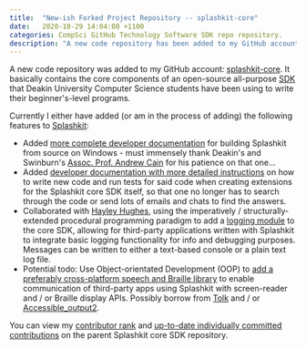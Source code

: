 ```yaml
---
title:  "New-ish Forked Project Repository -- splashkit-core"
date:   2020-10-29 14:04:00 +1100
categories: CompSci GitHub Technology Software SDK repo repository.
description: "A new code repository has been added to my GitHub account: splashkit-core.  It basically contains the..."
---
```


A new code repository was added to my GitHub account: [splashkit-core](https://github.com/njsch/splashkit-core).  It basically contains the core components of an open-source all-purpose [SDK](https://en.wikipedia.org/wiki/Software_development_kit) that Deakin University Computer Science students have been using to write their beginner's-level programs.

Currently I either have added (or am in the process of adding) the following features to [Splashkit](https://www.splashkit.io/):
  - Added [more complete developer documentation](https://github.com/splashkit/splashkit-core/pull/121) for building Splashkit from source on Windows - must immensely thank Deakin's and Swinburn's [Assoc. Prof. Andrew Cain](https://www.deakin.edu.au/about-deakin/people/andrew-cain) for his patience on that one...
  - Added [developer documentation with more detailed instructions](https://github.com/splashkit/splashkit-core/pull/137) on how to write new code and run tests for said code when creating extensions for the Splashkit core SDK itself, so that one no longer has to search through the code or send lots of emails and chats to find the answers.
  - Collaborated with [Hayley Hughes](https://blog.foxes.systems/about/), using the imperatively / structurally-extended procedural programming paradigm to add a [logging module](https://github.com/njsch/splashkit-core/tree/logging) to the core SDK, allowing for third-party applications written with Splashkit to integrate basic logging functionality for info and debugging purposes.  Messages can be written to either a text-based console or a plain text log file.
  - Potential todo: Use Object-orientated Development (OOP) to [add a preferably cross-platform speech and Braille library](https://github.com/splashkit/splashkit-core/issues/113) to enable communication of third-party apps using Splashkit with screen-reader and / or Braille display APIs.  Possibly borrow from [Tolk](https://github.com/dkager/tolk) and / or [Accessible_output2](https://github.com/ctoth/accessible_output2).

You can view my [contributor rank](https://github.com/splashkit/splashkit-core/graphs/contributors) and [up-to-date individually committed contributions](https://github.com/splashkit/splashkit-core/commits?author=njsch) on the parent Splashkit core SDK repository.
